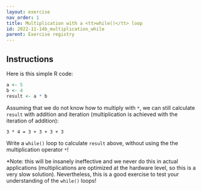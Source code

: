 ```yaml
---
layout: exercise 
nav_order: 1
title: Multiplication with a <tt>while()</tt> loop
id: 2022-11-14b_multiplication_while
parent: Exercise registry
---
```


## Instructions

Here is this simple R code:

```R
a <- 5
b <- 4
result <- a * b
```

Assuming that we do not know how to multiply with `*`, we can still calculate `result` with addition and iteration
(multiplication is achieved with the iteration of addition):

```
3 * 4 = 3 + 3 + 3 + 3
```

Write a `while()` loop to calculate `result` above, without using the the multiplication operator `*`!



*Note: this will be insanely ineffective and we never do this in actual applications (multiplications are optimized at the hardware level, so this is a very slow solution). Nevertheless, this is a good exercise to test your understanding of the `while()` loops!

